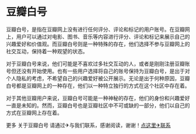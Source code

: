 # 豆瓣白号

豆瓣白号，是指在豆瓣网上没有进行任何评分、评论和标记的用户账号。在豆瓣网上，用户可以通过对电影、图书、音乐等内容进行评分、评论和标记来展示自己的兴趣爱好和价值观。而豆瓣白号则是一种特殊的存在，他们选择不参与豆瓣网上的社交互动，保持着一种观望的状态。

对于豆瓣白号来说，他们可能是不喜欢过多社交互动的人，或者是刚刚注册豆瓣账号但还没有开始使用。也有一些用户选择将自己的账号保持为豆瓣白号，是出于对个人隐私的考虑，不希望自己的兴趣爱好被公开展示。无论是出于何种原因，豆瓣白号都是豆瓣网上的一种存在，他们以一种特立独行的方式在这个社区中存在着。

对于其他豆瓣用户来说，豆瓣白号可能是一种神秘的存在，他们的身份和兴趣爱好一直是未知的。然而，豆瓣白号也是豆瓣社区中不可或缺的一部分，他们以自己的方式在豆瓣网上存在着。

更多 关于豆瓣白号 请通过✈与我们联系，感谢阅读，谢谢！[点这里✈联系](https://w.k02.cc)